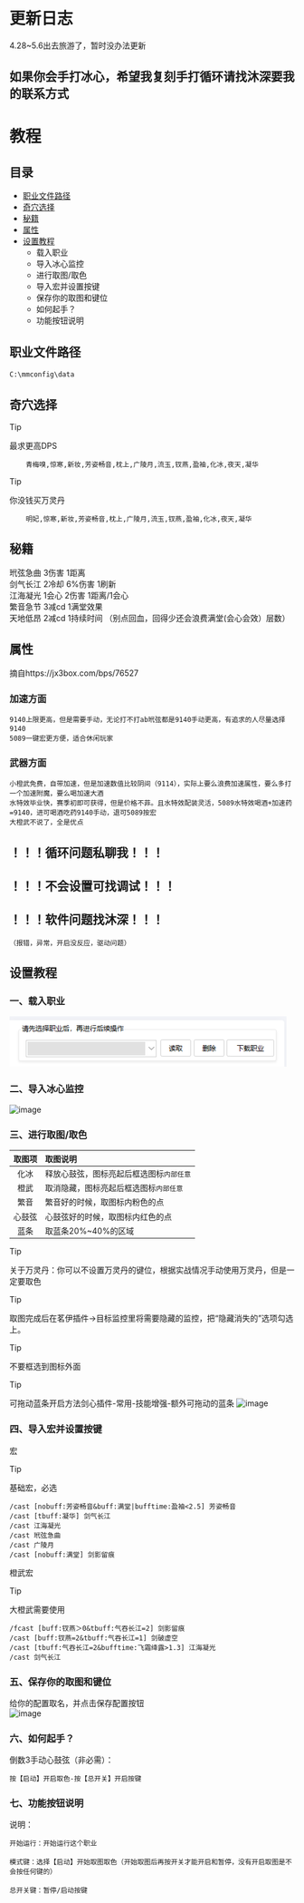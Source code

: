 # 更新日志
4.28~5.6出去旅游了，暂时没办法更新
## 如果你会手打冰心，希望我复刻手打循环请找沐深要我的联系方式

# 教程
## 目录

*  [职业文件路径](#职业文件路径)  
*  [奇穴选择](#奇穴选择)  
*  [秘籍](#秘籍)  
*  [属性](#属性)  
*  [设置教程](#设置教程)
	*  载入职业
 	*  导入冰心监控
	*  进行取图/取色
	*  导入宏并设置按键
	*  保存你的取图和键位
	*  如何起手？
	*  功能按钮说明  


## 职业文件路径

	C:\mmconfig\data


## 奇穴选择

> [!TIP]
> 最求更高DPS

		青梅嗅,惊寒,新妆,芳姿畅音,枕上,广陵月,流玉,钗燕,盈袖,化冰,夜天,凝华

> [!TIP]
> 你没钱买万灵丹

		明妃,惊寒,新妆,芳姿畅音,枕上,广陵月,流玉,钗燕,盈袖,化冰,夜天,凝华


## 秘籍

  玳弦急曲 3伤害 1距离  
  剑气长江 2冷却 6%伤害 1刷新  
  江海凝光 1会心 2伤害 1距离/1会心  
  繁音急节 3减cd 1满堂效果  
  天地低昂 2减cd 1持续时间 （别点回血，回得少还会浪费满堂(会心会效）层数）  

 ## 属性  
 摘自https://jx3box.com/bps/76527
 ### 加速方面
    9140上限更高，但是需要手动，无论打不打ab玳弦都是9140手动更高，有追求的人尽量选择9140  
    5089一键宏更方便，适合休闲玩家

 ### 武器方面  
    小橙武免费，自带加速，但是加速数值比较阴间（9114），实际上要么浪费加速属性，要么多打一个加速附魔，要么喝加速大酒  
    水特效毕业快，赛季初即可获得，但是价格不菲。且水特效配装灵活，5089水特效喝酒+加速药=9140，进可喝酒吃药9140手动，退可5089按宏  
    大橙武不说了，全是优点  
    
！！！循环问题私聊我！！！
--
！！！不会设置可找调试！！！
--
！！！软件问题找沐深！！！
--
	（报错，异常，开启没反应，驱动问题）
## 设置教程 
### 一、载入职业

![image](https://github.com/iderfl/-cw-/blob/main/%E5%9B%BE%E7%89%87/%E9%80%89%E6%8B%A9%E8%81%8C%E4%B8%9A.png)

### 二、导入冰心监控

![image](https://github.com/iderfl/mm-bx/assets/90140812/ae3462ee-cc85-4b33-ad3a-3399b46aff20)


### 三、进行取图/取色

| 取图项 | 取图说明 | 
| :----: | :---- | 
| 化冰 | 释放心鼓弦，图标亮起后框选图标`内部任意` | 
| 橙武 | 取消隐藏，图标亮起后框选图标`内部任意` | 
| 繁音 | 繁音好的时候，取图标内粉色的点 | 
| 心鼓弦 | 心鼓弦好的时候，取图标内红色的点 | 
| 蓝条 | 取蓝条20%~40%的区域 | 

> [!TIP]
> 关于万灵丹：你可以不设置万灵丹的键位，根据实战情况手动使用万灵丹，但是一定要取色

> [!TIP]
> 取图完成后在茗伊插件→目标监控里将需要隐藏的监控，把“隐藏消失的”选项勾选上。

> [!TIP] 
> 不要框选到图标外面

> [!TIP]
>   可拖动蓝条开启方法剑心插件-常用-技能增强-额外可拖动的蓝条
>   ![image](https://github.com/iderfl/mm-bx/assets/90140812/e4910717-76b3-40a6-b92f-e5914bc57206)




### 四、导入宏并设置按键

宏
> [!TIP]
> 基础宏，必选

	/cast [nobuff:芳姿畅音&buff:满堂|bufftime:盈袖<2.5] 芳姿畅音
	/cast [tbuff:凝华] 剑气长江
  	/cast 江海凝光
  	/cast 玳弦急曲
  	/cast 广陵月
  	/cast [nobuff:满堂] 剑影留痕

橙武宏
> [!TIP]
>大橙武需要使用

  	/fcast [buff:钗燕＞0&tbuff:气吞长江=2] 剑影留痕
  	/cast [buff:钗燕=2&tbuff:气吞长江=1] 剑破虚空
  	/cast [tbuff:气吞长江=2&bufftime:飞霜绛露>1.3] 江海凝光
  	/cast 剑气长江


 ### 五、保存你的取图和键位
 
 给你的配置取名，并点击保存配置按钮  
![image](https://github.com/iderfl/mm-bx/assets/90140812/511042cd-b2eb-4ffa-95bb-4071b941a59b)


 ### 六、如何起手？
 

倒数3手动心鼓弦（非必需）：
 
 	按【启动】开启取色-按【总开关】开启按键  
  


 ### 七、功能按钮说明
 
 说明：
 
 	开始运行：开始运行这个职业
 
	模式键：选择【启动】开始取图取色（开始取图后再按开关才能开启和暂停，没有开启取图是不会按任何键的）
 
	总开关键：暂停/启动按键
 
